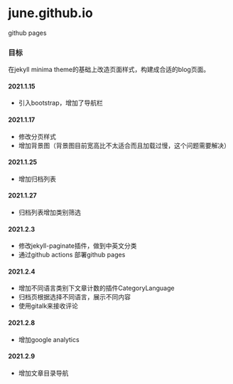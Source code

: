 # june.github.io
github pages  
### 目标
在jekyll minima theme的基础上改造页面样式，构建成合适的blog页面。
#### 2021.1.15  
* 引入bootstrap，增加了导航栏  

#### 2021.1.17 
* 修改分页样式
* 增加背景图（背景图目前宽高比不太适合而且加载过慢，这个问题需要解决）

#### 2021.1.25
* 增加归档列表   

#### 2021.1.27
* 归档列表增加类别筛选  

#### 2021.2.3
* 修改jekyll-paginate插件，做到中英文分类
* 通过github actions 部署github pages

#### 2021.2.4
* 增加不同语言类别下文章计数的插件CategoryLanguage
* 归档页根据选择不同语言，展示不同内容
* 使用gitalk来接收评论

#### 2021.2.8
* 增加google analytics

#### 2021.2.9
* 增加文章目录导航
